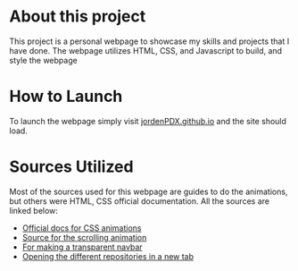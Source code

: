 # About this project
This project is a personal webpage to showcase my skills and projects that I have done. The webpage utilizes HTML, CSS, and Javascript to build, and style the webpage

# How to Launch
To launch the webpage simply visit [jordenPDX.github.io](https://jordenpdx.github.io/) and the site should load.

# Sources Utilized
Most of the sources used for this webpage are guides to do the animations, but others were HTML, CSS official documentation.
All the sources are linked below:

- [Official docs for CSS animations](https://developer.mozilla.org/en-US/docs/Web/CSS/CSS_Animations/Using_CSS_animations)
- [Source for the scrolling animation](https://alvarotrigo.com/blog/css-animations-scroll/)
- [For making a transparent navbar](https://stackoverflow.com/questions/32946251/how-to-make-a-navbar-transparent)
- [Opening the different repositories in a new tab](https://www.freecodecamp.org/news/how-to-use-html-to-open-link-in-new-tab/)


